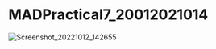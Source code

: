 # MADPractical7_20012021014
![Screenshot_20221012_142655](https://user-images.githubusercontent.com/110738846/195403301-8f655f00-1423-4d4f-8ef5-02b6fd2d2c3f.png)
